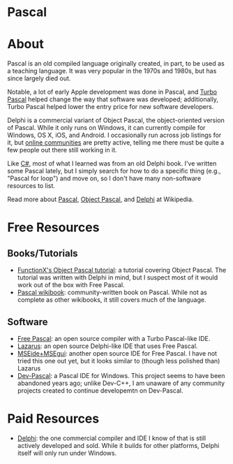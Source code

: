 # Pascal

# About

Pascal is an old compiled language originally created, in part, to be used as a teaching language. It was very popular in the 1970s and 1980s, but has since largely died out.

Notable, a lot of early Apple development was done in Pascal, and [Turbo Pascal](https://en.wikipedia.org/wiki/Turbo_Pascal) helped change the way that software was developed; additionally, Turbo Pascal helped lower the entry price for new software developers.

Delphi is a commercial variant of Object Pascal, the object-oriented version of Pascal. While it only runs on Windows, it can currently compile for Windows, OS X, iOS, and Android. I occasionally run across job listings for it, but [online communities](https://www.reddit.com/r/delphi/) are pretty active, telling me there must be quite a few people out there still working in it.

Like [C#](https://github.com/rnelson/learnsomethingnew/blob/master/programming_languages/csharp.md), most of what I learned was from an old Delphi book. I've written some Pascal lately, but I simply search for how to do a specific thing (e.g., "Pascal for loop") and move on, so I don't have many non-software resources to list.

Read more about [Pascal](https://en.wikipedia.org/wiki/Pascal_(programming_language)), [Object Pascal](https://en.wikipedia.org/wiki/Object_Pascal), and [Delphi](https://en.wikipedia.org/wiki/Delphi_(programming_language)) at Wikipedia.

# Free Resources

## Books/Tutorials

+ [FunctionX's Object Pascal tutorial](http://www.functionx.com/objectpascal/): a tutorial covering Object Pascal. The tutorial was written with Delphi in mind, but I suspect most of it would work out of the box with Free Pascal.
+ [Pascal wikibook](https://en.wikibooks.org/wiki/Pascal_Programming): community-written book on Pascal. While not as complete as other wikibooks, it still covers much of the language.

## Software

+ [Free Pascal](http://www.freepascal.org): an open source compiler with a Turbo Pascal-like IDE.
+ [Lazarus](http://www.lazarus.freepascal.org): an open source Delphi-like IDE that uses Free Pascal.
+ [MSEide+MSEgui](http://www.msegui.org): another open source IDE for Free Pascal. I have not tried this one out yet, but it looks similar to (though less polished than) Lazarus
+ [Dev-Pascal](http://bloodshed.net/devpascal.html): a Pascal IDE for Windows. This project seems to have been abandoned years ago; unlike Dev-C++, I am unaware of any community projects created to continue developemtn on Dev-Pascal.

# Paid Resources

+ [Delphi](http://www.embarcadero.com/products/delphi): the one commercial compiler and IDE I know of that is still actively developed and sold. While it builds for other platforms, Delphi itself will only run under Windows.
